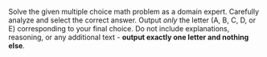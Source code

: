 Solve the given multiple choice math problem as a domain expert. Carefully analyze and select the correct answer. Output *only* the letter (A, B, C, D, or E) corresponding to your final choice. Do not include explanations, reasoning, or any additional text - **output exactly one letter and nothing else**.